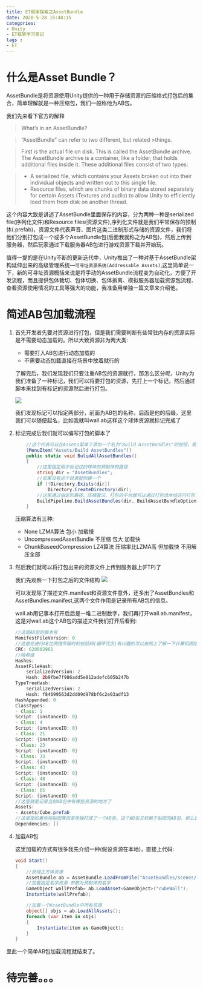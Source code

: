 ```yaml
---
title: ET框架探索之AssetBundle
date: 2020-5-28 15:48:15
categories: 
- Unity
- ET框架学习笔记
tags :
- ET
---
```

<!-- more -->
# 什么是Asset Bundle？
AssetBundle是将资源使用Unity提供的一种用于存储资源的压缩格式打包后的集合，简单理解就是一种压缩包，我们一般称他为AB包。

我们先来看下官方的解释

>What’s in an AssetBundle?

>“AssetBundle” can refer to two different, but related >things.

>First is the actual file on disk. This is called the AssetBundle archive. The AssetBundle archive is a container, like a folder, that holds additional files inside it. These additional files consist of two types:

>- A serialized file, which contains your Assets broken out into their individual objects and written out to this single file.
>- Resource files, which are chunks of binary data stored separately for certain Assets (Textures and audio) to allow Unity to efficiently load them from disk on another thread.

这个内容大致是讲述了AssetBundle里面保存的内容，分为两种一种是serialized file(序列化文件)和Resource files(资源文件),序列化文件就是我们平常保存的预制体(.prefab)，资源文件代表声音、图片这类二进制形式存储的资源文件，我们将他们分别打包成一个或多个AssetBundle包(后面我就称之为AB包)，然后上传到服务器，然后玩家通过下载服务器AB包进行游戏资源下载并开始玩。

值得一提的是在Unity不断的更新迭代中，Unity推出了一种对基于AssetBundle架构延伸出来的高级管理系统—`可寻址资源系统(Addressable Assets)`,这里简单说一下，新的可寻址资源概括来说是将手动的AssetBundle流程变为自动化，方便了开发流程，而且提供包体裁切、包体切换、包体拆离、模拟服务器加载资源包流程、查看资源使用情况的工具等强大的功能，我准备用单独一篇文章来介绍他。

# 简述AB包加载流程
1. 首先开发者先要对资源进行打包，但是我们需要判断有些常驻内存的资源实际是不需要动态加载的。所以大致资源非为两大类:
    - 需要打入AB包进行动态加载的
    - 不需要动态加载直接在场景中放着就行的

    了解完后，我们发现我们只要注重AB包的资源就行，那怎么区分呢，Unity为我们准备了一种标记，我们可以将要打包的资源，先打上一个标记，然后通过脚本来找到有标记的资源然后进行打包。

    ![](https://s1.ax1x.com/2020/05/19/Y4suPU.png)
    
    我们发现标记可以指定两部分，前面为AB包的名称，后面是他的后缀，这里我们可以随便起名，比如我就叫wall.ab这样这个球体资源就标记完成了
2. 标记完成后我们就可以编写打包的脚本了
    ```csharp
        //这个代表可以在Assets菜单下添加一个名为"Build AssetBundles"的按钮，我们按下按钮就会触发这个函数
        [MenuItem("Assets/Build AssetBundles")]
        public static void BulidAllAssetBundles()
        {
            //这里指定刚才标记过的球体的预制体的路径
            string dir = "AssetBundles";
            //如果没有这个目录就创建一个
            if (!Directory.Exists(dir))
                Directory.CreateDirectory(dir);
            //这里通过指定的路径、压缩算法、打包的平台就可以通过打包流水线进行打包了
            BuildPipeline.BuildAssetBundles(dir, BuildAssetBundleOptions.None, BuildTarget.StandaloneWindows64);
        }
    ```
    压缩算法有三种:
    - None LZMA算法 包小 加载慢
    - UncompressedAssetBundle 不压缩 包大 加载快
    - ChunkBaseedCompression LZ4算法 压缩率比LZMA高 但加载快 不用解压全部
3. 然后我们就可以将打包出来的资源文件上传到服务器上(FTP)了
    
    我们先观察一下打包之后的文件结构
    ![](https://s1.ax1x.com/2020/05/19/Y463Ax.png)

    可以发现除了描述文件.manifest和资源文件意外，还多出了AssetBundles和AssetBundles.manifest,这两个文件作用是记录所有AB包的信息。

    wall.ab用记事本打开后后是一堆二进制数字，我们再打开wall.ab.manifest，这是对wall.ab这个AB包的描述文件我们打开后看到:
    ```java
    //这是AB包的版本号
    ManifestFileVersion: 0
    //这是在进行AB包网络传输时的校验码(循环冗余)有兴趣的可以去网上了解一下计算机网络的知识
    CRC: 628802961
    //哈希值
    Hashes:
    AssetFileHash:
        serializedVersion: 2
        Hash: 2b9fbe7f986add5e812adefc605b247b
    TypeTreeHash:
        serializedVersion: 2
        Hash: f84699563d2dd09d978bf6c2e03adf13
    HashAppended: 0
    ClassTypes:
    - Class: 1
    Script: {instanceID: 0}
    - Class: 4
    Script: {instanceID: 0}
    - Class: 21
    Script: {instanceID: 0}
    - Class: 23
    Script: {instanceID: 0}
    - Class: 33
    Script: {instanceID: 0}
    - Class: 43
    Script: {instanceID: 0}
    - Class: 48
    Script: {instanceID: 0}
    - Class: 65
    Script: {instanceID: 0}
    //这里就是记录当前AB包中有哪些资源的地方了
    Assets:
    - Assets/Cube.prefab
    //这里是如果你将贴图等信息单独打成了一个AB包，这个AB包又依赖于贴图的AB包，那么这里会记录依赖的信息
    Dependencies: []
    ```
4. 加载AB包

    这里加载的方式有很多我先介绍一种(假设资源在本地)，直接上代码:
    ```csharp
    void Start()
    {
        //获得正方体资源
        AssetBundle ab = AssetBundle.LoadFromFile("AssetBundles/scenes/cubewall.ab");
        //加载指定名字资源 参数为预制体的名字
        GameObject wallPrefab= ab.LoadAsset<GameObject>("cubeWall");
        Instantiate(wallPrefab);

        //加载一个AssetBundle中所有资源
        object[] objs = ab.LoadAllAssets();
        foreach (var item in objs)
        {
            Instantiate(item as GameObject);
        }
    }
    ```
至此一个简单AB包加载流程就结束了。
# 待完善。。。
